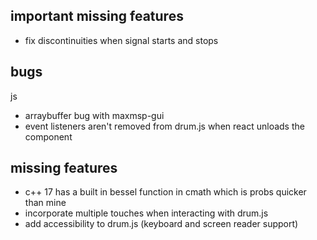 ## important missing features

-   fix discontinuities when signal starts and stops

## bugs

js

-   arraybuffer bug with maxmsp-gui
-   event listeners aren't removed from drum.js when react unloads the component

## missing features

-   c++ 17 has a built in bessel function in cmath which is probs quicker than mine
-   incorporate multiple touches when interacting with drum.js
-   add accessibility to drum.js (keyboard and screen reader support)
